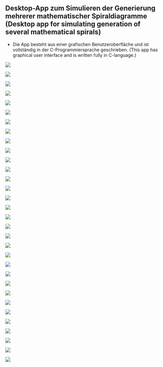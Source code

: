 Desktop-App zum Simulieren der Generierung mehrerer mathematischer Spiraldiagramme (Desktop app for simulating generation of several mathematical spirals)
---

* Die App besteht aus einer grafischen Benutzeroberfläche und ist vollständig in der C-Programmiersprache geschrieben. (This app has graphical user interface and is written fully in C-language.)


![](https://github.com/KMORaza/Spiral_Generation_Simulator/blob/main/Spiral%20Generation%20Simulator/images/screenshot.png)

![](https://github.com/KMORaza/Spiral_Generation_Simulator/blob/main/Spiral%20Generation%20Simulator/images/001.png)

![](https://github.com/KMORaza/Spiral_Generation_Simulator/blob/main/Spiral%20Generation%20Simulator/images/002.png)

![](https://github.com/KMORaza/Spiral_Generation_Simulator/blob/main/Spiral%20Generation%20Simulator/images/003.png)

![](https://github.com/KMORaza/Spiral_Generation_Simulator/blob/main/Spiral%20Generation%20Simulator/images/004.png)

![](https://github.com/KMORaza/Spiral_Generation_Simulator/blob/main/Spiral%20Generation%20Simulator/images/005.png)

![](https://github.com/KMORaza/Spiral_Generation_Simulator/blob/main/Spiral%20Generation%20Simulator/images/006.png)

![](https://github.com/KMORaza/Spiral_Generation_Simulator/blob/main/Spiral%20Generation%20Simulator/images/007.png)

![](https://github.com/KMORaza/Spiral_Generation_Simulator/blob/main/Spiral%20Generation%20Simulator/images/008.png)

![](https://github.com/KMORaza/Spiral_Generation_Simulator/blob/main/Spiral%20Generation%20Simulator/images/009.png)

![](https://github.com/KMORaza/Spiral_Generation_Simulator/blob/main/Spiral%20Generation%20Simulator/images/010.png)

![](https://github.com/KMORaza/Spiral_Generation_Simulator/blob/main/Spiral%20Generation%20Simulator/images/011.png)

![](https://github.com/KMORaza/Spiral_Generation_Simulator/blob/main/Spiral%20Generation%20Simulator/images/012.png)

![](https://github.com/KMORaza/Spiral_Generation_Simulator/blob/main/Spiral%20Generation%20Simulator/images/013.png)

![](https://github.com/KMORaza/Spiral_Generation_Simulator/blob/main/Spiral%20Generation%20Simulator/images/014.png)

![](https://github.com/KMORaza/Spiral_Generation_Simulator/blob/main/Spiral%20Generation%20Simulator/images/015.png)

![](https://github.com/KMORaza/Spiral_Generation_Simulator/blob/main/Spiral%20Generation%20Simulator/images/016.png)

![](https://github.com/KMORaza/Spiral_Generation_Simulator/blob/main/Spiral%20Generation%20Simulator/images/017.png)

![](https://github.com/KMORaza/Spiral_Generation_Simulator/blob/main/Spiral%20Generation%20Simulator/images/018.png)

![](https://github.com/KMORaza/Spiral_Generation_Simulator/blob/main/Spiral%20Generation%20Simulator/images/019.png)

![](https://github.com/KMORaza/Spiral_Generation_Simulator/blob/main/Spiral%20Generation%20Simulator/images/020.png)

![](https://github.com/KMORaza/Spiral_Generation_Simulator/blob/main/Spiral%20Generation%20Simulator/images/021.png)

![](https://github.com/KMORaza/Spiral_Generation_Simulator/blob/main/Spiral%20Generation%20Simulator/images/022.png)

![](https://github.com/KMORaza/Spiral_Generation_Simulator/blob/main/Spiral%20Generation%20Simulator/images/023.png)

![](https://github.com/KMORaza/Spiral_Generation_Simulator/blob/main/Spiral%20Generation%20Simulator/images/024.png)

![](https://github.com/KMORaza/Spiral_Generation_Simulator/blob/main/Spiral%20Generation%20Simulator/images/025.png)

![](https://github.com/KMORaza/Spiral_Generation_Simulator/blob/main/Spiral%20Generation%20Simulator/images/026.png)

![](https://github.com/KMORaza/Spiral_Generation_Simulator/blob/main/Spiral%20Generation%20Simulator/images/027.png)

![](https://github.com/KMORaza/Spiral_Generation_Simulator/blob/main/Spiral%20Generation%20Simulator/images/028.png)

![](https://github.com/KMORaza/Spiral_Generation_Simulator/blob/main/Spiral%20Generation%20Simulator/images/029.png)

![](https://github.com/KMORaza/Spiral_Generation_Simulator/blob/main/Spiral%20Generation%20Simulator/images/030.png)

![](https://github.com/KMORaza/Spiral_Generation_Simulator/blob/main/Spiral%20Generation%20Simulator/images/031.png)






